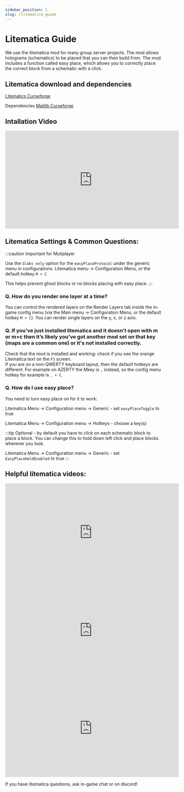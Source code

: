 ```yaml
---
sidebar_position: 1
slug: /litematica-guide
---
```


# Litematica Guide

We use the litematica mod for many group server projects. The mod allows holograms (schematics) to be placed that you can then build from. The mod includes a function called easy place, which allows you to correctly place the correct block from a schematic with a click.

## Litematica download and dependencies

[Litematics Curseforge](https://www.curseforge.com/minecraft/mc-mods/litematica)

Dependencies
[Malilib Curseforge](https://www.curseforge.com/minecraft/mc-mods/malilib) 


## Intallation Video

<iframe width="560" height="315" src="https://www.youtube.com/embed/pHa_GBLHulw" title="YouTube video player" frameborder="0" allow="accelerometer; autoplay; clipboard-write; encrypted-media; gyroscope; picture-in-picture" allowfullscreen></iframe>

## Litematica Settings & Common Questions:

:::caution Important for Mutiplayer

Use the `Slabs only` option for the `easyPlaceProtocol` under the generic menu in configurations. 
Litematica menu -> Configuration Menu, or the default hotkey `M + C`

This helps prevent ghost blocks or no blocks placing with easy place. 
:::
 
### Q. How do you render one layer at a time?

You can control the rendered layers on the Render Layers tab inside the in-game config menu (via the Main menu -> Configuration Menu, or the default hotkey `M + C`). You can render single layers on the y, x, or z axis. 
 

### Q. If you’ve just installed litematica and it doesn’t open with m or m+c then it’s likely you’ve got another mod set on that key (maps are a common one) or it's not installed correctly. 

Check that the mod is installed and working: check if you see the orange Litematica text on the `F3` screen.  
If you are on a non-QWERTY keyboard layout, then the default hotkeys are different. For example on AZERTY the Mkey is `,` instead, so the config menu hotkey for example is `, + C`.


### Q. How do I use easy place? 

You need to turn easy place on for it to work:

Litematica Menu -> Configuration menu -> Generic - set `easyPlaceToggle` to true

Litematica Menu -> Configuration menu -> Hotkeys - choose a key(s)

:::tip
Optional - by default you have to click on each schematic block to place a block.  You can change this to hold down left click and place blocks wherever you look.

Litematica Menu -> Configuration menu -> Generic - set `EasyPlaceHoldEnabled` to true 
:::

## Helpful litematica videos:
<iframe width="560" height="315" src="https://www.youtube.com/embed/feA2Tuc1J7o" title="YouTube video player" frameborder="0" allow="accelerometer; autoplay; clipboard-write; encrypted-media; gyroscope; picture-in-picture" allowfullscreen></iframe>

<iframe width="560" height="315" src="https://www.youtube.com/embed/zHZLvJgpRag" title="YouTube video player" frameborder="0" allow="accelerometer; autoplay; clipboard-write; encrypted-media; gyroscope; picture-in-picture" allowfullscreen></iframe>

<iframe width="560" height="315" src="https://www.youtube.com/embed/jfRCNtRyCGg" title="YouTube video player" frameborder="0" allow="accelerometer; autoplay; clipboard-write; encrypted-media; gyroscope; picture-in-picture" allowfullscreen></iframe>

If you have litematica questions, ask in-game chat or on discord! 
